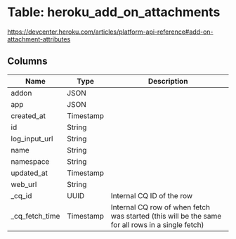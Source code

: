 
# Table: heroku_add_on_attachments
https://devcenter.heroku.com/articles/platform-api-reference#add-on-attachment-attributes
## Columns
| Name        | Type           | Description  |
| ------------- | ------------- | -----  |
|addon|JSON||
|app|JSON||
|created_at|Timestamp||
|id|String||
|log_input_url|String||
|name|String||
|namespace|String||
|updated_at|Timestamp||
|web_url|String||
|_cq_id|UUID|Internal CQ ID of the row|
|_cq_fetch_time|Timestamp|Internal CQ row of when fetch was started (this will be the same for all rows in a single fetch)|

